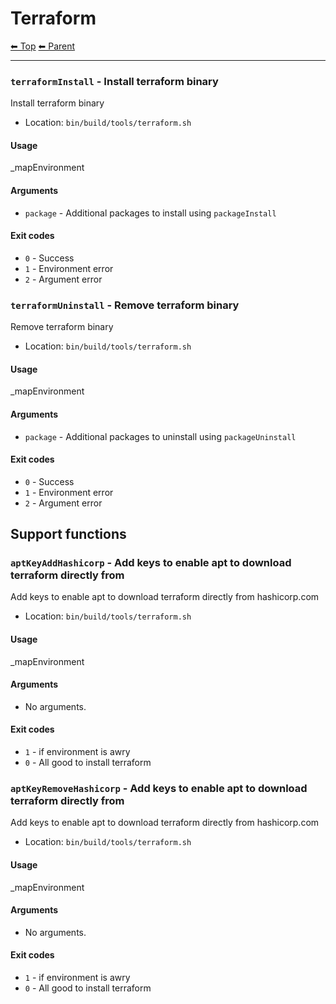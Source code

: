 # Terraform

<!-- TEMPLATE header 2 -->
[⬅ Top](index.md) [⬅ Parent ](../index.md)
<hr />

### `terraformInstall` - Install terraform binary

Install terraform binary

- Location: `bin/build/tools/terraform.sh`

#### Usage

_mapEnvironment

#### Arguments

- `package` - Additional packages to install using `packageInstall`

#### Exit codes

- `0` - Success
- `1` - Environment error
- `2` - Argument error
### `terraformUninstall` - Remove terraform binary

Remove terraform binary

- Location: `bin/build/tools/terraform.sh`

#### Usage

_mapEnvironment

#### Arguments

- `package` - Additional packages to uninstall using `packageUninstall`

#### Exit codes

- `0` - Success
- `1` - Environment error
- `2` - Argument error

## Support functions

### `aptKeyAddHashicorp` - Add keys to enable apt to download terraform directly from

Add keys to enable apt to download terraform directly from hashicorp.com

- Location: `bin/build/tools/terraform.sh`

#### Usage

_mapEnvironment

#### Arguments

- No arguments.

#### Exit codes

- `1` - if environment is awry
- `0` - All good to install terraform
### `aptKeyRemoveHashicorp` - Add keys to enable apt to download terraform directly from

Add keys to enable apt to download terraform directly from hashicorp.com

- Location: `bin/build/tools/terraform.sh`

#### Usage

_mapEnvironment

#### Arguments

- No arguments.

#### Exit codes

- `1` - if environment is awry
- `0` - All good to install terraform
